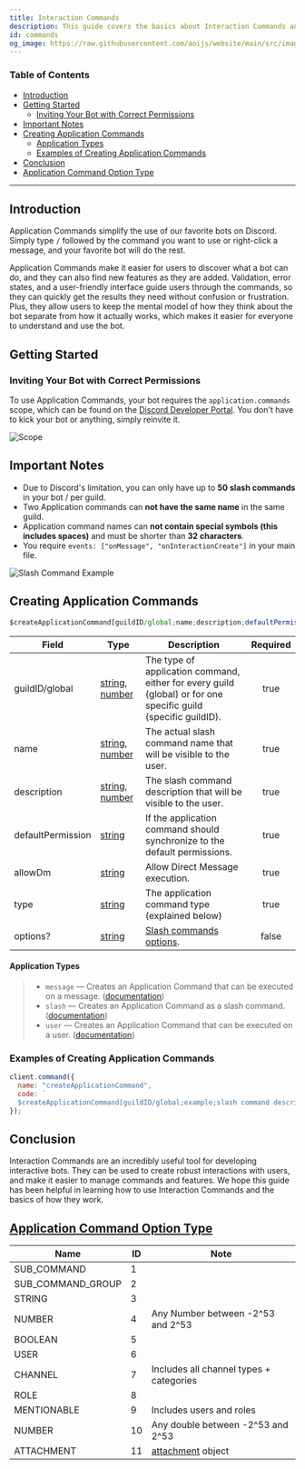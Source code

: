 ```yaml
---
title: Interaction Commands
description: This guide covers the basics about Interaction Commands and their functionality, along with everything else you might need to know.
id: commands
og_image: https://raw.githubusercontent.com/aoijs/website/main/src/images/og/3.png
---
```


<!-- omit from toc -->
### Table of Contents

- [Introduction](#introduction)
- [Getting Started](#getting-started)
  - [Inviting Your Bot with Correct Permissions](#inviting-your-bot-with-correct-permissions)
- [Important Notes](#important-notes)
- [Creating Application Commands](#creating-application-commands)
    - [Application Types](#application-types)
  - [Examples of Creating Application Commands](#examples-of-creating-application-commands)
- [Conclusion](#conclusion)
- [Application Command Option Type](#application-command-option-type)

---

## Introduction

Application Commands simplify the use of our favorite bots on Discord. Simply type `/` followed by the command you want to use or right-click a message, and your favorite bot will do the rest.

Application Commands make it easier for users to discover what a bot can do, and they can also find new features as they are added. Validation, error states, and a user-friendly interface guide users through the commands, so they can quickly get the results they need without confusion or frustration. Plus, they allow users to keep the mental model of how they think about the bot separate from how it actually works, which makes it easier for everyone to understand and use the bot.

## Getting Started

### Inviting Your Bot with Correct Permissions

To use Application Commands, your bot requires the `application.commands` scope, which can be found on the [Discord Developer Portal](https://discord.com/developers/applications/). You don't have to kick your bot or anything, simply reinvite it.

![Scope](https://media.discordapp.net/attachments/1061712111052521493/1062539303386873929/image_5.png?width=1200&height=447)

## Important Notes

- Due to Discord's limitation, you can only have up to **50 slash commands** in your bot / per guild.
- Two Application commands can **not have the same name** in the same guild.
- Application command names can **not contain special symbols (this includes spaces)** and must be shorter than **32 characters**.
- You require `events: ["onMessage", "onInteractionCreate"]` in your main file.

![Slash Command Example](https://cdn.discordapp.com/attachments/1061712111052521493/1062559509601591427/image_6.png)

## Creating Application Commands

```js
$createApplicationCommand[guildID/global;name;description;defaultPermission(true/false);allowDm(true/false);type(slash/user/message);options?]
```

| Field             | Type                                                                                                                                                                                                 | Description                                                                                                    | Required |
| ----------------- | ---------------------------------------------------------------------------------------------------------------------------------------------------------------------------------------------------- | -------------------------------------------------------------------------------------------------------------- | :------: |
| guildID/global    | [string](https://developer.mozilla.org/en-US/docs/Web/JavaScript/Reference/Global_Objects/String), [number](https://developer.mozilla.org/en-US/docs/Web/JavaScript/Reference/Global_Objects/Number) | The type of application command, either for every guild (global) or for one specific guild (specific guildID). |   true   |
| name              | [string](https://developer.mozilla.org/en-US/docs/Web/JavaScript/Reference/Global_Objects/String), [number](https://developer.mozilla.org/en-US/docs/Web/JavaScript/Reference/Global_Objects/Number) | The actual slash command name that will be visible to the user.                                                |   true   |
| description       | [string](https://developer.mozilla.org/en-US/docs/Web/JavaScript/Reference/Global_Objects/String), [number](https://developer.mozilla.org/en-US/docs/Web/JavaScript/Reference/Global_Objects/Number) | The slash command description that will be visible to the user.                                                |   true   |
| defaultPermission | [string](https://developer.mozilla.org/en-US/docs/Web/JavaScript/Reference/Global_Objects/String)                                                                                                    | If the application command should synchronize to the default permissions.                                      |   true   |
| allowDm           | [string](https://developer.mozilla.org/en-US/docs/Web/JavaScript/Reference/Global_Objects/String)                                                                                                    | Allow Direct Message execution.                                                                                |   true   |
| type              | [string](https://developer.mozilla.org/en-US/docs/Web/JavaScript/Reference/Global_Objects/String)                                                                                                    | The application command type (explained below)                                                                 |   true   |
| options?          | [string](https://developer.mozilla.org/en-US/docs/Web/JavaScript/Reference/Global_Objects/Object)                                                                                                    | [Slash commands options](#examples-of-creating-application-commands).                                          |   false  |

#### Application Types

> - `message` — Creates an Application Command that can be executed on a message. ([documentation](https://discord.com/developers/docs/interactions/application-commands#message-commands))
> - `slash` — Creates an Application Command as a slash command. ([documentation](https://discord.com/developers/docs/interactions/application-commands))
> - `user` — Creates an Application Command that can be executed on a user. ([documentation](https://discord.com/developers/docs/interactions/application-commands#user-commands))

### Examples of Creating Application Commands

```js
client.command({
  name: "createApplicationCommand",
  code: `
  $createApplicationCommand[guildID/global;example;slash command description!;true;true;slash]`
});
```

## Conclusion

Interaction Commands are an incredibly useful tool for developing interactive bots. They can be used to create robust interactions with users, and make it easier to manage commands and features. We hope this guide has been helpful in learning how to use Interaction Commands and the basics of how they work.

## [Application Command Option Type](https://discord.com/developers/docs/interactions/application-commands#application-command-object-application-command-option-type)

| Name              | ID  | Note                                                                                         |
| ----------------- | --- | -------------------------------------------------------------------------------------------- |
| SUB_COMMAND       | 1   |                                                                                              |
| SUB_COMMAND_GROUP | 2   |                                                                                              |
| STRING            | 3   |                                                                                              |
| NUMBER            | 4   | Any Number between -2^53 and 2^53                                                            |
| BOOLEAN           | 5   |                                                                                              |
| USER              | 6   |                                                                                              |
| CHANNEL           | 7   | Includes all channel types + categories                                                      |
| ROLE              | 8   |                                                                                              |
| MENTIONABLE       | 9   | Includes users and roles                                                                     |
| NUMBER            | 10  | Any double between -2^53 and 2^53                                                            |
| ATTACHMENT        | 11  | [attachment](https://discord.com/developers/docs/resources/channel#attachment-object) object |
